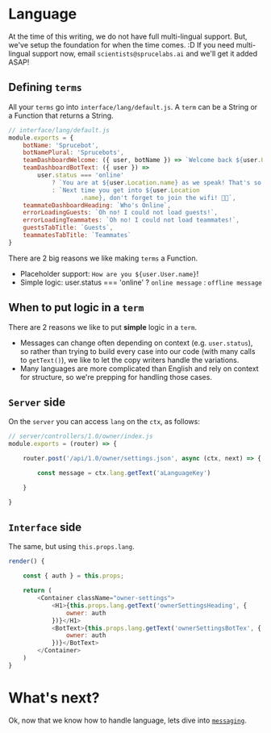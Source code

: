 # Language
At the time of this writing, we do not have full multi-lingual support. But, we've setup the foundation for when the time comes. :D If you need multi-lingual support now, email `scientists@sprucelabs.ai` and we'll get it added ASAP!

## Defining `terms`
All your `terms` go into `interface/lang/default.js`. A `term` can be a String or a Function that returns a String.

```js
// interface/lang/default.js
module.exports = {
	botName: 'Sprucebot',
	botNamePlural: 'Sprucebots',
	teamDashboardWelcome: ({ user, botName }) => `Welcome back ${user.User.firstName}!`,
	teamDashboardBotText: ({ user }) =>
		user.status === 'online'
			? `You are at ${user.Location.name} as we speak! That's so cool! 🙌🏼`
			: `Next time you get into ${user.Location
					.name}, don't forget to join the wifi! 👊🏼`,
	teammateDashboardHeading: `Who's Online`,
	errorLoadingGuests: `Oh no! I could not load guests!`,
	errorLoadingTeammates: `Oh no! I could not load teammates!`,
	guestsTabTitle: `Guests`,
	teammatesTabTitle: `Teammates`
}

```

There are 2 big reasons we like making `terms` a Function.

 * Placeholder support: `How are you ${user.User.name}`!
 * Simple logic: user.status === 'online' ? `online message` : `offline message`

## When to put logic in a `term`
There are 2 reasons we like to put **simple** logic in a `term`.

 * Messages can change often depending on context (e.g. `user.status`), so rather than trying to build every case into our code (with many calls to `getText()`), we like to let the copy writers handle the variations.
 * Many languages are more complicated than English and rely on context for structure, so we're prepping for handling those cases.

## `Server` side
On the `server` you can access `lang` on the `ctx`, as follows:

```js
// server/controllers/1.0/owner/index.js
module.exports = (router) => {

    router.post('/api/1.0/owner/settings.json', async (ctx, next) => {

        const message = ctx.lang.getText('aLanguageKey')

    }

}
```

## `Interface` side
The same, but using `this.props.lang`.

```js
render() {

    const { auth } = this.props;

    return (
        <Container className="owner-settings">
            <H1>{this.props.lang.getText('ownerSettingsHeading', {
                owner: auth
            })}</H1>
            <BotText>{this.props.lang.getText('ownerSettingsBotTex', {
                owner: auth
            })}</BotText>
        </Container>
    )
}

```

# What's next?
Ok, now that we know how to handle language, lets dive into [`messaging`](messages.md).
